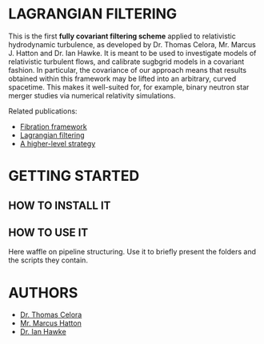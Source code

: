 # LAGRANGIAN FILTERING 

This is the first __fully covariant filtering scheme__ applied to relativistic hydrodynamic turbulence, as developed by Dr. Thomas Celora, Mr. Marcus J. Hatton and Dr. Ian Hawke. It is meant to be used to investigate models of relativistic turbulent flows, and calibrate sugbgrid models in a covariant fashion. In particular, the covariance of our approach means that results obtained within this framework may be lifted into an arbitrary, curved spacetime. This makes it well-suited for, for example, binary neutron star merger studies via numerical relativity simulations.  

Related publications: 
* [Fibration framework](https://journals.aps.org/prd/abstract/10.1103/PhysRevD.104.084090) 
* [Lagrangian filtering]()
* [A higher-level strategy]()

# GETTING STARTED 
## HOW TO INSTALL IT
## HOW TO USE IT
Here waffle on pipeline structuring. Use it to briefly present the folders and the scripts they contain. 

# AUTHORS
* [Dr. Thomas Celora](https://www.ice.csic.es/about-us/staff)
* [Mr. Marcus Hatton](https://www.southampton.ac.uk/people/5y8l7z/mr-marcus-hatton)
* [Dr. Ian Hawke](https://www.southampton.ac.uk/people/5x29mr/doctor-ian-hawke)